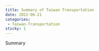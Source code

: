 ```yaml
---
title: Summary of Taiwan Transportation
date: 2022-06-21
categories: 
 - Taiwan-Transportation
sticky: 1
---
```


Summary